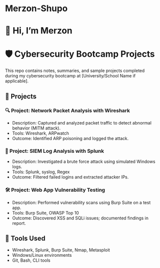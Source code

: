 # Merzon-Shupo

# 👋 Hi, I’m Merzon

# 🛡 Cybersecurity Bootcamp Projects

This repo contains notes, summaries, and sample projects completed during my cybersecurity bootcamp at [University/School Name if applicable].

## 📂 Projects

### 🔍 Project: Network Packet Analysis with Wireshark
- Description: Captured and analyzed packet traffic to detect abnormal behavior (MITM attack).
- Tools: Wireshark, ARPwatch
- Outcome: Identified ARP poisoning and logged the attack.

### 🔐 Project: SIEM Log Analysis with Splunk
- Description: Investigated a brute force attack using simulated Windows logs.
- Tools: Splunk, syslog, Regex
- Outcome: Filtered failed logins and extracted attacker IPs.

### 🛠 Project: Web App Vulnerability Testing
- Description: Performed vulnerability scans using Burp Suite on a test app.
- Tools: Burp Suite, OWASP Top 10
- Outcome: Discovered XSS and SQLi issues; documented findings in report.

## 🔧 Tools Used
- Wireshark, Splunk, Burp Suite, Nmap, Metasploit
- Windows/Linux environments
- Git, Bash, CLI tools
